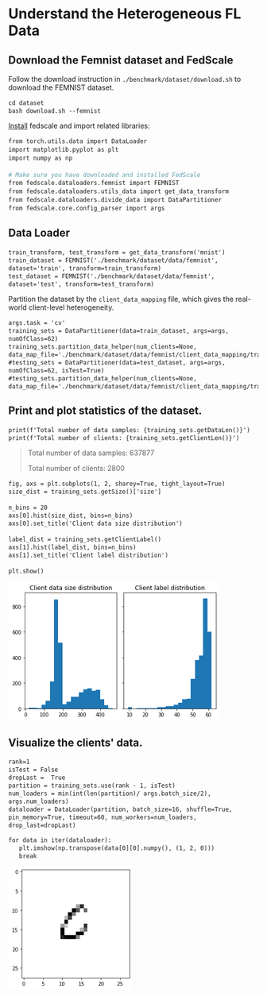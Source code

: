 
# Understand the Heterogeneous FL Data  

## Download the Femnist dataset and FedScale
Follow the download instruction in `./benchmark/dataset/download.sh` to download the FEMNIST dataset.

```{code-cell}
cd dataset
bash download.sh --femnist
```
[Install](../../README.md) fedscale and import related libraries:

```sh
from torch.utils.data import DataLoader
import matplotlib.pyplot as plt
import numpy as np

# Make sure you have downloaded and installed FedScale
from fedscale.dataloaders.femnist import FEMNIST
from fedscale.dataloaders.utils_data import get_data_transform
from fedscale.dataloaders.divide_data import DataPartitioner
from fedscale.core.config_parser import args
```


## Data Loader

```{code-cell}
train_transform, test_transform = get_data_transform('mnist')
train_dataset = FEMNIST('./benchmark/dataset/data/femnist', dataset='train', transform=train_transform)
test_dataset = FEMNIST('./benchmark/dataset/data/femnist', dataset='test', transform=test_transform)
```

Partition the dataset by the `client_data_mapping` file, which gives the real-world client-level heterogeneity.

```{code-cell}
args.task = 'cv'
training_sets = DataPartitioner(data=train_dataset, args=args, numOfClass=62)
training_sets.partition_data_helper(num_clients=None, data_map_file='./benchmark/dataset/data/femnist/client_data_mapping/train.csv')
#testing_sets = DataPartitioner(data=test_dataset, args=args, numOfClass=62, isTest=True)
#testing_sets.partition_data_helper(num_clients=None, data_map_file='./benchmark/dataset/data/femnist/client_data_mapping/train.csv')
```


## Print and plot statistics of the dataset.

```{code-cell}
print(f'Total number of data samples: {training_sets.getDataLen()}')
print(f'Total number of clients: {training_sets.getClientLen()}')
```

> Total number of data samples: 637877
>
> Total number of clients: 2800

```{code-cell}
fig, axs = plt.subplots(1, 2, sharey=True, tight_layout=True)
size_dist = training_sets.getSize()['size']

n_bins = 20
axs[0].hist(size_dist, bins=n_bins)
axs[0].set_title('Client data size distribution')

label_dist = training_sets.getClientLabel()
axs[1].hist(label_dist, bins=n_bins)
axs[1].set_title('Client label distribution')

plt.show()
```

![image](../benchmark/dataset/femnist/client_label_heter.png)

## Visualize the clients' data.

```{code-cell}
rank=1
isTest = False
dropLast =  True
partition = training_sets.use(rank - 1, isTest)
num_loaders = min(int(len(partition)/ args.batch_size/2),  args.num_loaders)
dataloader = DataLoader(partition, batch_size=16, shuffle=True, pin_memory=True, timeout=60, num_workers=num_loaders, drop_last=dropLast)
```

```{code-cell}
for data in iter(dataloader):
   plt.imshow(np.transpose(data[0][0].numpy(), (1, 2, 0)))
   break
```


![image](../benchmark/dataset/femnist/sample_data.png)

